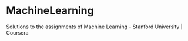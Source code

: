 # MachineLearning
Solutions to the assignments of Machine Learning - Stanford University | Coursera
